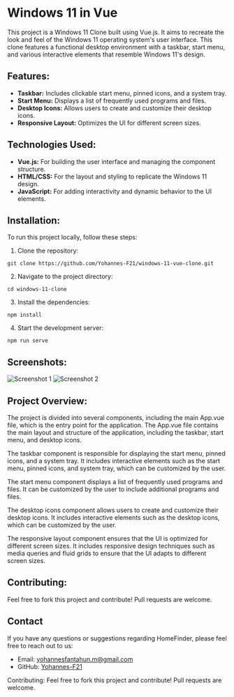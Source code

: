 # Windows 11 in Vue

This project is a Windows 11 Clone built using Vue.js. It aims to recreate the look and feel of the Windows 11 operating system's user interface. This clone features a functional desktop environment with a taskbar, start menu, and various interactive elements that resemble Windows 11's design.

## Features:

- **Taskbar:** Includes clickable start menu, pinned icons, and a system tray.
- **Start Menu:** Displays a list of frequently used programs and files.
- **Desktop Icons:** Allows users to create and customize their desktop icons.
- **Responsive Layout:** Optimizes the UI for different screen sizes.

## Technologies Used:

- **Vue.js:** For building the user interface and managing the component structure.
- **HTML/CSS:** For the layout and styling to replicate the Windows 11 design.
- **JavaScript:** For adding interactivity and dynamic behavior to the UI elements.

## Installation:

To run this project locally, follow these steps:

1. Clone the repository:

```
git clone https://github.com/Yohannes-F21/windows-11-vue-clone.git
```

2. Navigate to the project directory:

```
cd windows-11-clone
```

3. Install the dependencies:

```
npm install
```

4. Start the development server:

```
npm run serve
```

## Screenshots:

![Screenshot 1](https://github.com/Yohannes-F21/windows-11-clone/blob/main/public/screenshots/Screenshot1.png)
![Screenshot 2](https://github.com/Yohannes-F21/windows-11-clone/blob/main/public/screenshots/Screenshot2.png)

## Project Overview:

The project is divided into several components, including the main App.vue file, which is the entry point for the application. The App.vue file contains the main layout and structure of the application, including the taskbar, start menu, and desktop icons.

The taskbar component is responsible for displaying the start menu, pinned icons, and a system tray. It includes interactive elements such as the start menu, pinned icons, and system tray, which can be customized by the user.

The start menu component displays a list of frequently used programs and files. It can be customized by the user to include additional programs and files.

The desktop icons component allows users to create and customize their desktop icons. It includes interactive elements such as the desktop icons, which can be customized by the user.

The responsive layout component ensures that the UI is optimized for different screen sizes. It includes responsive design techniques such as media queries and fluid grids to ensure that the UI adapts to different screen sizes.

## Contributing:

Feel free to fork this project and contribute! Pull requests are welcome.

## Contact

If you have any questions or suggestions regarding HomeFinder, please feel free to reach out to us:

- Email: [yohannesfantahun.m@gmail.com](mailto:yohannesfantahun.m@gmail.com)
- GitHub: [Yohannes-F21](https://github.com/Yohannes-F21)

Contributing:
Feel free to fork this project and contribute! Pull requests are welcome.
